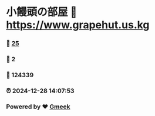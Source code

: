 # 小饅頭の部屋 :link: https://www.grapehut.us.kg 
### :page_facing_up: [25](https://www.grapehut.us.kg/tag.html) 
### :speech_balloon: 2 
### :hibiscus: 124339 
### :alarm_clock: 2024-12-28 14:07:53 
### Powered by :heart: [Gmeek](https://github.com/Meekdai/Gmeek)
